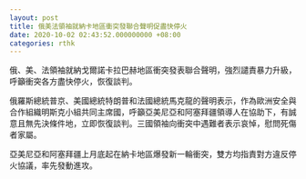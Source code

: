 ```yaml
---
layout: post
title: 俄美法領袖就納卡地區衝突發聯合聲明促盡快停火
date: 2020-10-02 02:43:52.000000000 +08:00
categories: rthk
---
```


俄、美、法領袖就納戈爾諾卡拉巴赫地區衝突發表聯合聲明，強烈譴責暴力升級，呼籲衝突各方盡快停火，恢復談判。

俄羅斯總統普京、美國總統特朗普和法國總統馬克龍的聲明表示，作為歐洲安全與合作組織明斯克小組共同主席國，呼籲亞美尼亞和阿塞拜疆領導人在協助下，有誠意且無先決條件地，立即恢復談判。三國領袖向衝突中遇難者表示哀悼，慰問死傷者家屬。

亞美尼亞和阿塞拜疆上月底起在納卡地區爆發新一輪衝突，雙方均指責對方違反停火協議，率先發動進攻。
